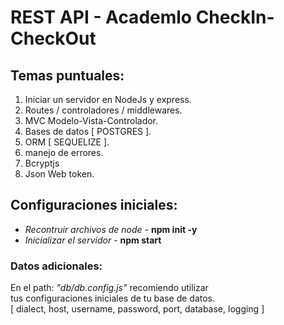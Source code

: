 # REST API - Academlo CheckIn-CheckOut

## Temas puntuales:

1. Iniciar un servidor en NodeJs y express.
2. Routes / controladores / middlewares.
3. MVC Modelo-Vista-Controlador.
4. Bases de datos [ POSTGRES ].
5. ORM [ SEQUELIZE ].
6. manejo de errores.
8. Bcryptjs
7. Json Web token.

## Configuraciones iniciales:

- *Recontruir archivos de node* - **npm init -y**
- *Inicializar el servidor* - **npm start**


### Datos adicionales: 

En el path: *"db/db.config.js"* recomiendo utilizar\
tus configuraciones iniciales de tu base de datos.\
[ dialect, host, username, password, port, database, logging ]